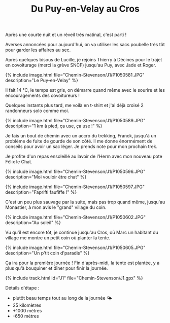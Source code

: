 ﻿---
title: "Du Puy-en-Velay au Cros"
permalink: /Chemin-Stevenson/J1/
sidebar:
  nav: "chemin_stevenson"
enable_tracks: true
---

Après une courte nuit et un réveil très matinal, c'est parti !

Averses annoncées pour aujourd'hui, on va utiliser les sacs poubelle très tôt pour garder les affaires au sec.

Après quelques bisous de Lucille, je rejoins Thierry à Décines pour le trajet en covoiturage (merci la grève SNCF) jusqu'au Puy, avec Jade et Roger.

{% include image.html file="Chemin-Stevenson/J1/P1050581.JPG" description="Le Puy-en-Velay" %}

Il fait 14 °C, le temps est gris, on démarre quand même avec le sourire et les encouragements des covoitureurs !

Quelques instants plus tard, me voilà en t-shirt et j'ai déjà croisé 2 randonneurs solo comme moi.

{% include image.html file="Chemin-Stevenson/J1/P1050589.JPG" description="1 km à pied, ça use, ça use !" %}

Je fais un bout de chemin avec un accro du trekking, Franck, jusqu'à un problème de fuite de gourde de son côté.
Il me donne énormément de conseils pour avoir un sac léger. Je prends note pour mon prochain trek.

Je profite d'un repas ensoleillé au lavoir de l'Herm avec mon nouveau pote Félix le Chat.

{% include image.html file="Chemin-Stevenson/J1/P1050596.JPG" description="Moi vouloir être chat" %}

{% include image.html file="Chemin-Stevenson/J1/P1050597.JPG" description="Faprifti faufiffe !" %}

C'est un peu plus sauvage par la suite, mais pas trop quand même, jusqu'au Monastier, à mon avis le "grand" village du coin.

{% include image.html file="Chemin-Stevenson/J1/P1050602.JPG" description="Au soleil" %}

Vu qu'il est encore tôt, je continue jusqu'au Cros, où Marc un habitant du village me montre un petit coin où planter la tente.

{% include image.html file="Chemin-Stevenson/J1/P1050605.JPG" description="Un p'tit coin d'paradis" %}

Ça ira pour la première journée ! Fin d'après-midi, la tente est plantée, y a plus qu'à bouquiner et dîner pour finir la journée.

{% include track.html id="J1" file="Chemin-Stevenson/J1.gpx" %}

Détails d'étape :
* plutôt beau temps tout au long de la journée :sun_behind_small_cloud:
* 25 kilomètres
* +1000 mètres
* -650 mètres
